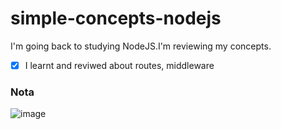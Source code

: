 # simple-concepts-nodejs
I'm going back to studying NodeJS.I'm reviewing my concepts.

- [x] I learnt and reviwed about routes, middleware

### Nota 
![image](https://user-images.githubusercontent.com/19477370/105068351-9a2d8700-5a5f-11eb-9073-e6ff793ad567.png)
